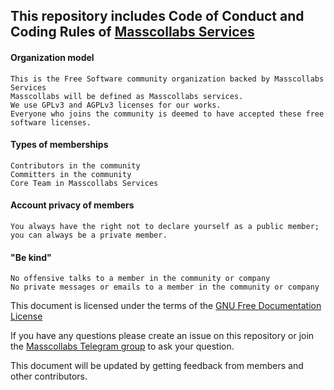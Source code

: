 ## This repository includes Code of Conduct and Coding Rules of [Masscollabs Services](https://masscollabs.github.io/)

#### Organization model
    This is the Free Software community organization backed by Masscollabs Services
    Masscollabs will be defined as Masscollabs services.
    We use GPLv3 and AGPLv3 licenses for our works.
    Everyone who joins the community is deemed to have accepted these free software licenses.
#### Types of memberships
    Contributors in the community
    Committers in the community
    Core Team in Masscollabs Services
#### Account privacy of members
    You always have the right not to declare yourself as a public member; you can always be a private member.
#### "Be kind"
    No offensive talks to a member in the community or company 
    No private messages or emails to a member in the community or company

This document is licensed under the terms of the [GNU Free Documentation License](https://www.gnu.org/licenses/fdl-1.3.en.html)                                              
                                                                                       
If you have any questions please create an issue on this repository or join the [Masscollabs Telegram group](https://t.me/masscollabs) to ask your question.                 
                                                                                       
This document will be updated by getting feedback from members and other contributors.     
    
